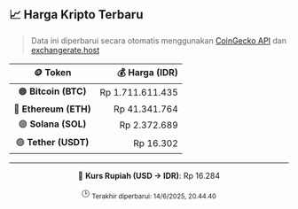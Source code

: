 

<!-- HARGA_KRIPTO -->
## 📈 Harga Kripto Terbaru

> Data ini diperbarui secara otomatis menggunakan [CoinGecko API](https://www.coingecko.com/) dan [exchangerate.host](https://exchangerate.host/)

<div align="center">

| 🪙 Token | 💰 Harga (IDR) |
|:------:|---------------:|
| 🟠 **Bitcoin (BTC)**   | Rp 1.711.611.435 |
| 🔵 **Ethereum (ETH)**  | Rp 41.341.764 |
| 🟣 **Solana (SOL)**    | Rp 2.372.689 |
| 🟢 **Tether (USDT)**   | Rp 16.302 |

---

💱 **Kurs Rupiah (USD → IDR)**: Rp 16.284

🕒 <sub>Terakhir diperbarui: 14/6/2025, 20.44.40</sub>

</div>
<!-- /HARGA_KRIPTO -->